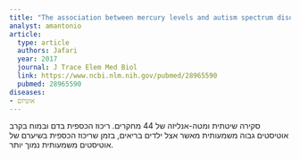 ```yaml
---
title: "The association between mercury levels and autism spectrum disorders: A systematic review and meta-analysis"
analyst: amantonio
article:
  type: article
  authors: Jafari
  year: 2017
  journal: J Trace Elem Med Biol
  link: https://www.ncbi.nlm.nih.gov/pubmed/28965590
  pubmed: 28965590
diseases:
- אוטיזם
---
```


סקירה שיטתית ומטה-אנליזה של 44 מחקרים. ריכוז הכספית בדם ובמוח בקרב אוטיסטים גבוה משמעותית מאשר אצל ילדים בריאים, בזמן שריכוז הכספית בשיערם של אוטיסטים משמעותית נמוך יותר.
